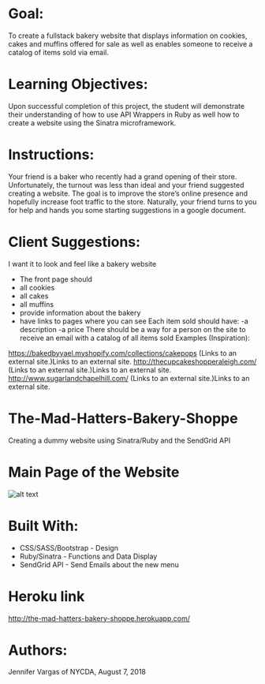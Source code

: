 # Goal:
To create a fullstack bakery website that displays information on cookies, cakes and muffins offered for sale as well as enables someone to receive a catalog of items sold via email.

# Learning Objectives:  
Upon successful completion of this project, the student will demonstrate their understanding of how to use API Wrappers in Ruby as well how to create a website using the Sinatra microframework.

# Instructions:
Your friend is a baker who recently had a grand opening of their store. Unfortunately, the turnout was less than ideal and your friend suggested creating a website. The goal is to improve the store’s online presence and hopefully increase foot traffic to the store. Naturally, your friend turns to you for help and hands you some starting suggestions in a google document.

# Client Suggestions:
I want it to look and feel like a bakery website
- The front page should
- all cookies
- all cakes
- all muffins
- provide information about the bakery
- have links to pages where you can see
Each item sold should have:
-a description
-a price
There should be a way for a person on the site to receive an email with a catalog of all items sold
Examples (Inspiration):

https://bakedbyyael.myshopify.com/collections/cakepops (Links to an external site.)Links to an external site.
http://thecupcakeshopperaleigh.com/ (Links to an external site.)Links to an external site.
http://www.sugarlandchapelhill.com/ (Links to an external site.)Links to an external site.

# The-Mad-Hatters-Bakery-Shoppe
Creating a dummy website using Sinatra/Ruby and the SendGrid API

# Main Page of the Website
![alt text](https://github.com/jevargasv/The-Mad-Hatters-Bakery-Shoppe/blob/master/Main%20Page)

# Built With:
- CSS/SASS/Bootstrap - Design
- Ruby/Sinatra - Functions and Data Display
- SendGrid API - Send Emails about the new menu

# Heroku link
http://the-mad-hatters-bakery-shoppe.herokuapp.com/

# Authors:
Jennifer Vargas of NYCDA, August 7, 2018
